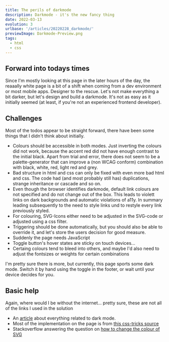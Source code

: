 ```yaml
---
title: The perils of darkmode
description: Darkmode - it's the new fancy thing
date: 2022-03-13
evolution: 3
urlbase: '/articles/20220228_darkmode/'
previewImage: Darkmode-Preview.png
tags:
  - html
  - css
---
```


## Forward into todays times

Since I'm mostly looking at this page in the later hours of the day, the reaaally white page is a bit of a shift when coming from a dev environment or most mobile apps. Designer to the rescue. Let's not make everything a bit darker, but let's design and build a darkmode.
It's not as easy as it initially seemed (at least, if you're not an experienced frontend developer). 

## Challenges
Most of the todos appear to be straight forward, there have been some things that I didn't think about initially. 
- Colours should be accessible in both modes. Just inverting the colours did not work, because the accent red did not have enough contrast to the initial black. Apart from trial and error, there does not seem to be a palette-generator that can improve a (non WCAG conform) combination with black, white, red, light red and grey. 
- Bad structure in html and css can only be fixed with even more bad html and css. The code had (and most probably still has) duplications, strange inheritance or cascade and so on.
- Even though the browser identifies darkmode, default link colours are not specified and do not change out of the box. This leads to violett links on dark backgrounds and automatic violations of a11y. In summary leading subsequently to the need to style links und to restyle every link previously styled.
- For colouring, SVG-Icons either need to be adjusted in the SVG-code or adjusted using a css filter.   
- Triggering should be done automatically, but you should also be able to override it, and let's store the users decision for good measure. 
- Suddenly the page needs JavaScript
- Toggle button's hover states are sticky on touch devices...
- Certaing colours tend to bleed into others, and maybe I'd also need to adjust the fontsizes or weights for certain combinations

I'm pretty sure there is more, but currently, this page sports some dark mode. Switch it by hand using the toggle in the footer, or wait until your device decides for you. 

## Basic help
Again, where would I be without the internet... pretty sure, these are not all of the links I used in the solution
- An [article](https://web.dev/prefers-color-scheme/) about everything related to dark mode.
- Most of the implementation on the page is from [this css-tricks source](https://css-tricks.com/a-complete-guide-to-dark-mode-on-the-web/)
- Stackoverflow answering the question on [how to change the colour of SVG](https://stackoverflow.com/questions/22252472/how-to-change-the-color-of-an-svg-element)